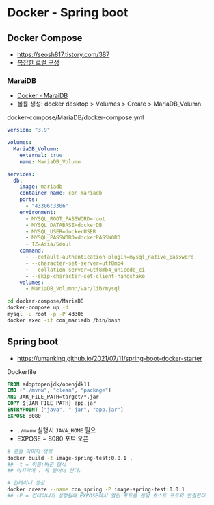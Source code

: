# Docker - Spring boot

## Docker Compose
* https://seosh817.tistory.com/387
* [복잡한 로컬 구성](https://dev.gmarket.com/72)

### MaraiDB
* [Docker - MaraiDB](https://velog.io/@jkjan/Docker-MySQL-%EC%9B%90%EA%B2%A9-%EC%A0%91%EC%86%8D)
* 볼륨 생성: docker desktop > Volumes > Create > MariaDB_Volumn

docker-compose/MariaDB/docker-compose.yml
```yml
version: "3.9"

volumes:
  MariaDB_Volumn:
    external: true
    name: MariaDB_Volumn

services:
  db:
    image: mariadb
    container_name: con_mariadb
    ports: 
      - "43306:3306"
    environment:
      - MYSQL_ROOT_PASSWORD=root
      - MYSQL_DATABASE=dockerDB
      - MYSQL_USER=dockerUSER
      - MYSQL_PASSWORD=dockerPASSWORD
      - TZ=Asia/Seoul
    command: 
      - --default-authentication-plugin=mysql_native_password
      - --character-set-server=utf8mb4
      - --collation-server=utf8mb4_unicode_ci
      - --skip-character-set-client-handshake
    volumes:
      - MariaDB_Volumn:/var/lib/mysql
```

```sh
cd docker-compose/MariaDB
docker-compose up -d
mysql -u root -p -P 43306
docker exec -it con_mariadb /bin/bash
```

## Spring boot
* https://umanking.github.io/2021/07/11/spring-boot-docker-starter

Dockerfile
```Dockerfile
FROM adoptopenjdk/openjdk11
CMD ["./mvnw", "clean", "package"]
ARG JAR_FILE_PATH=target/*.jar
COPY ${JAR_FILE_PATH} app.jar
ENTRYPOINT ["java", "-jar", "app.jar"]
EXPOSE 8080 
```
* `./mvnw` 실행시 `JAVA_HOME` 필요
* EXPOSE = 8080 포트 오픈

```sh
# 로컬 이미지 생성
docker build -t image-spring-test:0.0.1 .
## -t = 이름:버전 형식
## 마지막에 . 꼭 붙여야 한다.

# 컨테이너 생성
docker create --name con_spring -P image-spring-test:0.0.1
## -P = 컨테이너가 실행될때 EXPOSE에서 열린 포트를 랜덤 호스트 포트와 연결한다.
```
